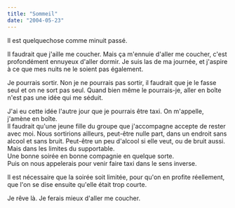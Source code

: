 ```yaml
---
title: "Sommeil"
date: "2004-05-23"
---
```


Il est quelquechose comme minuit passé.

Il faudrait que j'aille me coucher. Mais ça m'ennuie d'aller me coucher, c'est profondément ennuyeux d'aller dormir. Je suis las de ma journée, et j'aspire à ce que mes nuits ne le soient pas également.

Je pourrais sortir. Non je ne pourrais pas sortir, il faudrait que je le fasse seul et on ne sort pas seul. Quand bien même le pourrais-je, aller en boîte n'est pas une idée qui me séduit.

J'ai eu cette idée l'autre jour que je pourrais être taxi. On m'appelle, j'amène en boîte.  
Il faudrait qu'une jeune fille du groupe que j'accompagne accepte de rester avec moi. Nous sortirions ailleurs, peut-être nulle part, dans un endroit sans alcool et sans bruit. Peut-être un peu d'alcool si elle veut, ou de bruit aussi. Mais dans les limites du supportable.  
Une bonne soirée en bonne compagnie en quelque sorte.  
Puis on nous appelerais pour venir faire taxi dans le sens inverse.

Il est nécessaire que la soirée soit limitée, pour qu'on en profite réellement, que l'on se dise ensuite qu'elle était trop courte.

Je rêve là. Je ferais mieux d'aller me coucher.
